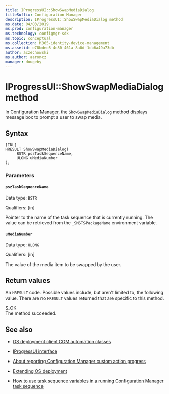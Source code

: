 ```yaml
---
title: IProgressUI::ShowSwapMediaDialog
titleSuffix: Configuration Manager
description: IProgressUI::ShowSwapMediaDialog method
ms.date: 04/03/2019
ms.prod: configuration-manager
ms.technology: configmgr-sdk
ms.topic: conceptual
ms.collection: M365-identity-device-management
ms.assetid: e78bdee8-4e80-461a-8a0d-1db6a49a73db
author: aczechowski
ms.author: aaroncz
manager: dougeby
---
```


# IProgressUI::ShowSwapMediaDialog method

In Configuration Manager, the `ShowSwapMediaDialog` method displays message box to prompt a user to swap media.  

## Syntax  

```  
[IDL]  
HRESULT ShowSwapMediaDialog(  
     BSTR pszTaskSequenceName,  
     ULONG uMediaNumber
);  
```  

### Parameters

#### `pszTaskSequenceName`

Data type: `BSTR`  

Qualifiers: [in]  

Pointer to the name of the task sequence that is currently running. The value can be retrieved from the `_SMSTSPackageName` environment variable.  

#### `uMediaNumber`

Data type: `ULONG`  

Qualifiers: [in]

The value of the media item to be swapped by the user.

## Return values

An `HRESULT` code. Possible values include, but aren't limited to, the following value. There are no `HRESULT` values returned that are specific to this method.

S_OK  
The method succeeded.  

## See also

- [OS deployment client COM automation classes](/sccm/develop/reference/core/clients/client-classes/operating-system-deployment-client-com-automation-classes)  

- [IProgressUI interface](/sccm/develop/reference/core/clients/client-classes/iprogressui-interface)  

- [About reporting Configuration Manager custom action progress](/sccm/develop/osd/about-reporting-configuration-manager-custom-action-progress)  

- [Extending OS deployment](/sccm/develop/osd/extending-operating-system-deployment)  

- [How to use task sequence variables in a running Configuration Manager task sequence](/sccm/develop/osd/how-to-use-task-sequence-variables-in-a-running-task-sequence)  
